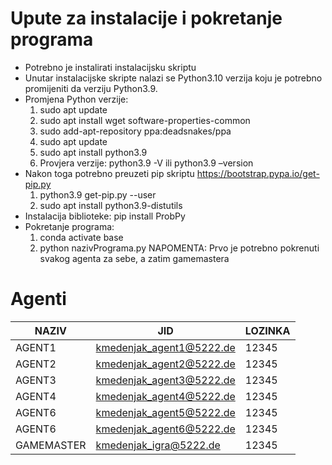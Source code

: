 # Upute za instalacije i pokretanje programa

- Potrebno je instalirati instalacijsku skriptu
- Unutar instalacijske skripte nalazi se Python3.10 verzija koju je potrebno promijeniti da verziju Python3.9.
- Promjena Python verzije:
  1. sudo apt update
  2. sudo apt install wget software-properties-common
  3. sudo add-apt-repository ppa:deadsnakes/ppa
  4. sudo apt update
  5. sudo apt install python3.9
  6. Provjera verzije: python3.9 -V ili python3.9 –version
- Nakon toga potrebno preuzeti pip skriptu https://bootstrap.pypa.io/get-pip.py 
  1. python3.9 get-pip.py --user
  2. sudo apt install python3.9-distutils
- Instalacija biblioteke: pip install ProbPy
- Pokretanje programa: 
  1. conda activate base
  2. python nazivPrograma.py
  NAPOMENTA: Prvo je potrebno pokrenuti svakog agenta za sebe, a zatim gamemastera
  

# Agenti

NAZIV | JID  | LOZINKA
-------------|------------- | -------------
AGENT1 |kmedenjak_agent1@5222.de  | 12345
AGENT2 |kmedenjak_agent2@5222.de  | 12345 
AGENT3 |kmedenjak_agent3@5222.de  | 12345
AGENT4 |kmedenjak_agent4@5222.de  | 12345 
AGENT6 |kmedenjak_agent5@5222.de  | 12345
AGENT6 |kmedenjak_agent6@5222.de  | 12345 
GAMEMASTER |kmedenjak_igra@5222.de | 12345
